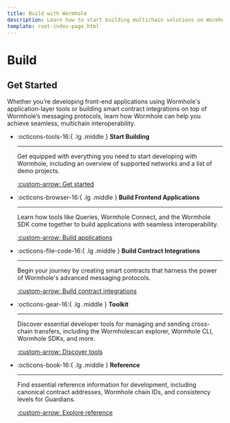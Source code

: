 ```yaml
---
title: Build with Wormhole
description: Learn how to start building multichain solutions on Wormhole, with tips to get started, an overview of the toolkit, and an introduction to the protocols.
template: root-index-page.html 
---
```


# Build

## Get Started

Whether you’re developing front-end applications using Wormhole's application-layer tools or building smart contract integrations on top of Wormhole’s messaging protocols, learn how Wormhole can help you achieve seamless, multichain interoperability.

<div class="grid cards" markdown>

-   :octicons-tools-16:{ .lg .middle } **Start Building**

    ---

    Get equipped with everything you need to start developing with Wormhole, including an overview of supported networks and a list of demo projects.

    [:custom-arrow: Get started](/docs/build/start-building/)

-   :octicons-browser-16:{ .lg .middle } **Build Frontend Applications**

    ---

    Learn how tools like Queries, Wormhole Connect, and the Wormhole SDK come together to build applications with seamless interoperability.

    [:custom-arrow: Build applications](/docs/build/applications/)

-   :octicons-file-code-16:{ .lg .middle } **Build Contract Integrations**

    ---

    Begin your journey by creating smart contracts that harness the power of Wormhole's advanced messaging protocols.

    [:custom-arrow: Build contract integrations](/docs/build/contract-integrations/)

-   :octicons-gear-16:{ .lg .middle } **Toolkit**

    ---

    Discover essential developer tools for managing and sending cross-chain transfers, including the Wormholescan explorer, Wormhole CLI, Wormhole SDKs, and more.

    [:custom-arrow: Discover tools](/docs/build/toolkit/)

-   :octicons-book-16:{ .lg .middle } **Reference**

    ---

    Find essential reference information for development, including canonical contract addresses, Wormhole chain IDs, and consistency levels for Guardians.

    [:custom-arrow: Explore reference](/docs/build/reference/)

</div>
